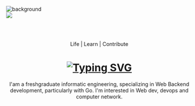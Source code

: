 ![background](https://github.com/user-attachments/assets/d6e00fda-279f-4db3-9eea-1bd727fa7778)  
<img align="center" src="https://visitor-badge.laobi.icu/badge?page_id=mrizkisaputra.visitor-badge"/>

<br>
<br>

<p align="center">Life | Learn | Contribute</p>  
<h1 align="center">
  <a href="https://git.io/typing-svg"><img src="https://readme-typing-svg.demolab.com?font=Space+Mono&weight=500&size=25&duration=2500&pause=2000&center=true&width=435&lines=Hello+%F0%9F%91%8B;I'm+Muhammat+Rizki+Saputra" alt="Typing SVG" /></a>
</h1>

<p align="center">
  I'am a freshgraduate informatic engineering, specializing in Web Backend development, particularly with Go.
I'm interested in Web dev, devops and computer network.
</p>  

<!-- <h1 align="center">Languages | Frameworks | Tools</h1>

<div align="center">
     <img src="https://skillicons.dev/icons?i=go,kotlin,java,js,html,css,mysql,jquery,tailwind,docker,git,idea,androidstudio)](https://skillicons.dev)"/>
</div> -->
